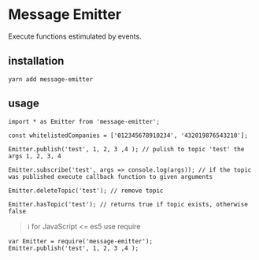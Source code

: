 # Message Emitter
Execute functions estimulated by events.

## installation
```SH
yarn add message-emitter
```

## usage

```TS
import * as Emitter from 'message-emitter';

const whitelistedCompanies = ['012345678910234', '432019876543210'];

Emitter.publish('test', 1, 2, 3 ,4 ); // pulish to topic 'test' the args 1, 2, 3, 4 

Emitter.subscribe('test', args => console.log(args)); // if the topic was published execute callback function to given arguments

Emitter.deleteTopic('test'); // remove topic

Emitter.hasTopic('test'); // returns true if topic exists, otherwise false
```

> ℹ for JavaScript <= es5 use require
```JS
var Emitter = require('message-emitter');
Emitter.publish('test', 1, 2, 3 ,4 );
```